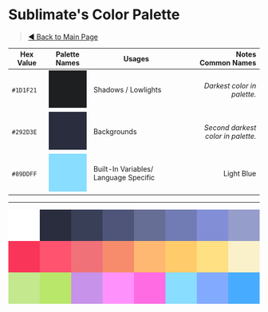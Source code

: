 # Sublimate's Color Palette

> [◀️ Back to Main Page](README.md) 

|Hex Value |Palette Names |Usages |Notes<br>Common Names |
|-----|--------|--------|-----:|
|`#1D1F21`| ![shark] | Shadows / Lowlights| *Darkest color in palette.*|
|`#292D3E`| ![ebonyclay] | Backgrounds | *Second darkest color in palette.*|
|`#89DDFF`| ![anakiwa]  | Built-In Variables/ Language Specific | Light Blue|




[ebonyclay]: <pal/EbonyClay.png> "Ebony Clay"
[anakiwa]: <pal/Anakiwa.png> "Anakiwa"
[shark]: <pal/Shark.png> "Shark"




[pal]: <img/pal_big.png>
---
![pal]